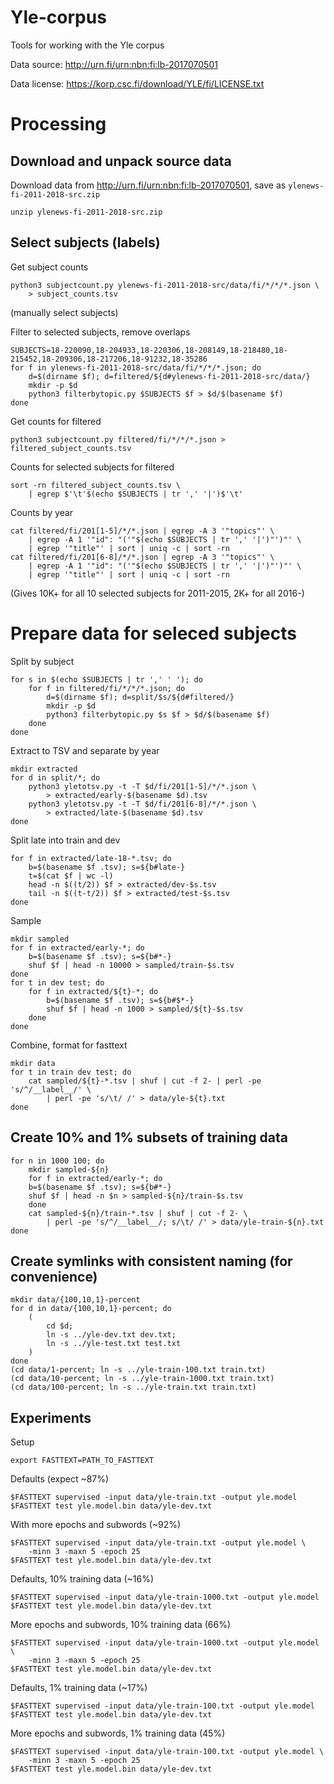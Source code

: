 # Yle-corpus

Tools for working with the Yle corpus

Data source: http://urn.fi/urn:nbn:fi:lb-2017070501

Data license: https://korp.csc.fi/download/YLE/fi/LICENSE.txt

# Processing

## Download and unpack source data

Download data from http://urn.fi/urn:nbn:fi:lb-2017070501, save as `ylenews-fi-2011-2018-src.zip`

```
unzip ylenews-fi-2011-2018-src.zip
```

## Select subjects (labels)

Get subject counts

```
python3 subjectcount.py ylenews-fi-2011-2018-src/data/fi/*/*/*.json \
    > subject_counts.tsv
```

(manually select subjects)

Filter to selected subjects, remove overlaps

```
SUBJECTS=18-220090,18-204933,18-220306,18-208149,18-218480,18-215452,18-209306,18-217206,18-91232,18-35286
for f in ylenews-fi-2011-2018-src/data/fi/*/*/*.json; do
    d=$(dirname $f); d=filtered/${d#ylenews-fi-2011-2018-src/data/}
    mkdir -p $d
    python3 filterbytopic.py $SUBJECTS $f > $d/$(basename $f)
done
```

Get counts for filtered

```
python3 subjectcount.py filtered/fi/*/*/*.json > filtered_subject_counts.tsv
```

Counts for selected subjects for filtered

```
sort -rn filtered_subject_counts.tsv \
    | egrep $'\t'$(echo $SUBJECTS | tr ',' '|')$'\t'
```

Counts by year

```
cat filtered/fi/201[1-5]/*/*.json | egrep -A 3 '"topics"' \
    | egrep -A 1 '"id": "('"$(echo $SUBJECTS | tr ',' '|')"')"' \
    | egrep '"title"' | sort | uniq -c | sort -rn
cat filtered/fi/201[6-8]/*/*.json | egrep -A 3 '"topics"' \
    | egrep -A 1 '"id": "('"$(echo $SUBJECTS | tr ',' '|')"')"' \
    | egrep '"title"' | sort | uniq -c | sort -rn
```

(Gives 10K+ for all 10 selected subjects for 2011-2015, 2K+ for all 2016-)

# Prepare data for seleced subjects

Split by subject

```
for s in $(echo $SUBJECTS | tr ',' ' '); do
    for f in filtered/fi/*/*/*.json; do
        d=$(dirname $f); d=split/$s/${d#filtered/}
        mkdir -p $d
        python3 filterbytopic.py $s $f > $d/$(basename $f)
    done
done
```

Extract to TSV and separate by year

```
mkdir extracted
for d in split/*; do
    python3 yletotsv.py -t -T $d/fi/201[1-5]/*/*.json \
        > extracted/early-$(basename $d).tsv
    python3 yletotsv.py -t -T $d/fi/201[6-8]/*/*.json \
        > extracted/late-$(basename $d).tsv
done
```

Split late into train and dev

```
for f in extracted/late-18-*.tsv; do
    b=$(basename $f .tsv); s=${b#late-}
    t=$(cat $f | wc -l)
    head -n $((t/2)) $f > extracted/dev-$s.tsv
    tail -n $((t-t/2)) $f > extracted/test-$s.tsv
done
```

Sample

```
mkdir sampled
for f in extracted/early-*; do
    b=$(basename $f .tsv); s=${b#*-}
    shuf $f | head -n 10000 > sampled/train-$s.tsv
done
for t in dev test; do
    for f in extracted/${t}-*; do
        b=$(basename $f .tsv); s=${b#$*-}
        shuf $f | head -n 1000 > sampled/${t}-$s.tsv
    done
done
```

Combine, format for fasttext

```
mkdir data
for t in train dev test; do
    cat sampled/${t}-*.tsv | shuf | cut -f 2- | perl -pe 's/^/__label__/' \
        | perl -pe 's/\t/ /' > data/yle-${t}.txt
done
```

## Create 10% and 1% subsets of training data

```
for n in 1000 100; do
    mkdir sampled-${n}
    for f in extracted/early-*; do
	b=$(basename $f .tsv); s=${b#*-}
	shuf $f | head -n $n > sampled-${n}/train-$s.tsv
    done
    cat sampled-${n}/train-*.tsv | shuf | cut -f 2- \
        | perl -pe 's/^/__label__/; s/\t/ /' > data/yle-train-${n}.txt
done
```

## Create symlinks with consistent naming (for convenience)

```
mkdir data/{100,10,1}-percent
for d in data/{100,10,1}-percent; do
    ( 
        cd $d;
        ln -s ../yle-dev.txt dev.txt;
        ln -s ../yle-test.txt test.txt
    )
done
(cd data/1-percent; ln -s ../yle-train-100.txt train.txt)
(cd data/10-percent; ln -s ../yle-train-1000.txt train.txt)
(cd data/100-percent; ln -s ../yle-train.txt train.txt)
```


## Experiments

Setup

```
export FASTTEXT=PATH_TO_FASTTEXT
```

Defaults (expect ~87%)

```
$FASTTEXT supervised -input data/yle-train.txt -output yle.model
$FASTTEXT test yle.model.bin data/yle-dev.txt
```

With more epochs and subwords (~92%)

```
$FASTTEXT supervised -input data/yle-train.txt -output yle.model \
    -minn 3 -maxn 5 -epoch 25
$FASTTEXT test yle.model.bin data/yle-dev.txt
```

Defaults, 10% training data (~16%)

```
$FASTTEXT supervised -input data/yle-train-1000.txt -output yle.model
$FASTTEXT test yle.model.bin data/yle-dev.txt
```

More epochs and subwords, 10% training data (66%)

```
$FASTTEXT supervised -input data/yle-train-1000.txt -output yle.model \
    -minn 3 -maxn 5 -epoch 25
$FASTTEXT test yle.model.bin data/yle-dev.txt
```

Defaults, 1% training data (~17%)

```
$FASTTEXT supervised -input data/yle-train-100.txt -output yle.model
$FASTTEXT test yle.model.bin data/yle-dev.txt
```

More epochs and subwords, 1% training data (45%)

```
$FASTTEXT supervised -input data/yle-train-100.txt -output yle.model \
    -minn 3 -maxn 5 -epoch 25
$FASTTEXT test yle.model.bin data/yle-dev.txt
```
